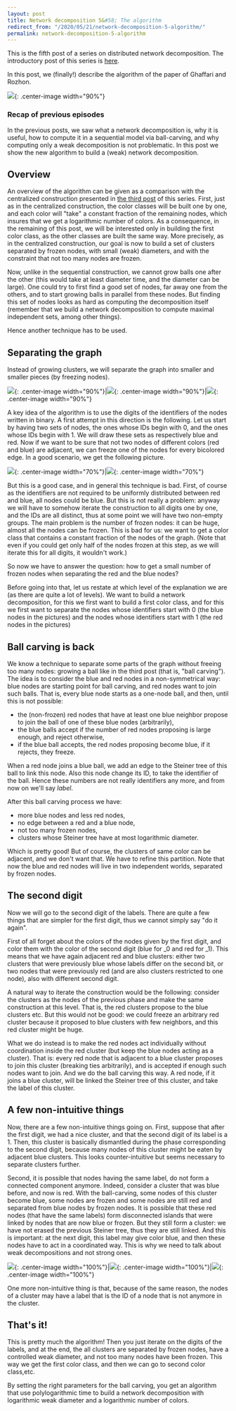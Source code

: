 ```yaml
---
layout: post
title: Network decomposition 5&#58; The algorithm
redirect_from: "/2020/05/21/network-decomposition-5-algorithm/"
permalink: network-decomposition-5-algorithm
---
```


This is the fifth post of a series on distributed network decomposition. 
The introductory post of this series is 
[here](https://discrete-notes.github.io/network-decomposition-0). 

In this post, we (finally!) describe the algorithm of the paper of Ghaffari and Rozhon.

![](assets/caravane-6.jpg){: .center-image width="90%"}

### Recap of previous episodes

In the previous posts, we saw what a network decomposition is, why it is useful,
how to compute it in a sequential model via ball-carving,
and why computing only a weak decomposition is not problematic. In this post we 
show the new algorithm to build a (weak) network decomposition.

## Overview

An overview of the algorithm can be given	 as a comparison with the centralized
construction presented in
[the third post](https://discrete-notes.github.io/network-decomposition-3-centralized)
of this series.
First, just as in the centralized construction, the color classes will be built 
one by one, and each color will "take" a constant fraction of the remaining nodes,
which insures that we get a logarithmic number of colors.
As a consequence, in the remaining of this post, we will be interested only in
building the first color class, as the other classes are built the same way.
More precisely, as in the centralized construction, our goal is now to build a 
set of clusters separated by frozen nodes, with small (weak) diameters, and
with the constraint that not too many nodes are frozen.

Now, unlike in the sequential construction, we cannot grow balls one after the
other (this would take at least diameter time, and the diameter can be large).
One could try to first find a good set of nodes, far away one from the others,
and to start growing balls in parallel from these nodes. But finding this set of
nodes looks as hard 
as computing the decomposition itself (remember that we build a network
decomposition to compute maximal independent sets, among other things).

Hence another technique has to be used.

## Separating the graph

Instead of growing clusters, we will separate the graph into smaller and smaller 
pieces (by freezing nodes). 

![](assets/ND-separating-1.png){: .center-image width="90%"}|![](assets/ND-separating-2.png){: .center-image width="90%"}|![](assets/ND-separating-3.png){: .center-image width="90%"}

A key idea of the algorithm is to use the digits of the identifiers of the
nodes written in binary. A first attempt in this direction is the following. Let
us start by having two sets of nodes, the ones whose IDs begin with 0, and
the ones whose IDs begin with 1. We will draw these sets as respectively
blue and red. Now if we want to be sure that not two nodes of different colors
(red and blue) are adjacent, we can freeze one of the nodes for every
bicolored edge. In a good scenario, we get the following picture.

![](assets/ND-red-blue-1.png){: .center-image width="70%"}|![](assets/ND-red-blue-2.png){: .center-image width="70%"}

But this is a good case, and in general this technique is bad. First, of
course as the identifiers are not required to be uniformly distributed between
red and blue, all nodes could be blue. But this is not really a problem: anyway
we will have to somehow iterate the construction to all digits one by one, and the
IDs are all distinct, thus at some point we will have two non-empty groups.
The main problem is the number of frozen nodes: it can be huge, almost all
the nodes can be frozen. This is bad for us: we want to get a
color class that contains a constant fraction of the nodes of the graph. (Note
that even if you could get only half of the nodes frozen at this step, as we
will iterate this for all digits, it wouldn't work.)

So now we have to answer the question: how to get a small number of frozen nodes
when separating the red and the blue nodes?

Before going into that, let us restate at which level of the explanation we
are (as there are quite a lot of levels).
We want to build a network decomposition, for this we
first want to build a first color class, and for this we first want to separate
the nodes whose identifiers start with 0 (the blue nodes in the pictures) and
the nodes whose identifiers start with 1 (the red nodes in the pictures)

## Ball carving is back

We know a technique to separate some parts of the graph without freeing too many
nodes: growing a ball like in the third post (that is, "ball carving"). The idea
is to consider the blue and red nodes in a non-symmetrical way: blue nodes are 
starting point for ball carving, and red nodes want to join such balls. That is, 
every blue node starts as a one-node ball, and then, until this is not possible:

* the (non-frozen) red nodes that have at least one blue neighbor propose to
join the ball of one of these blue nodes (arbitrarily),
* the blue balls accept if the number of red nodes proposing is large enough, and
reject otherwise,
* if the blue ball accepts, the red nodes proposing become blue, if it rejects, 
they freeze.

When a red node joins a blue ball, we add an edge to the Steiner tree of this
ball to link this node. Also this node change its ID, to take the identifier of
the ball. Hence these numbers are not really identifiers any more, and from now on
we'll say *label*.

After this ball carving process we have:

* more blue nodes and less red nodes,
* no edge between a red and a blue node,
* not too many frozen nodes,
* clusters whose Steiner tree have at most logarithmic diameter.

Which is pretty good! But of course, the clusters of same color can be adjacent,
and we don't want that. We have to refine this partition. Note that now the
blue and red nodes will live in two independent worlds, separated by frozen nodes.

## The second digit

Now we will go to the second digit of the labels. There are quite a few things
that are simpler for the first digit, thus we cannot simply say "do it again".

First of
all forget about the colors of the nodes given by the first digit, and color
them with the color of the second digit (blue for _0 and red for _1).
This means that we have again adjacent red and blue clusters: either two clusters that
were previously blue whose labels differ on the second bit, or
two nodes that were previously red (and are also clusters restricted to one node),
also with different second digit.

A natural way to iterate the construction would be the following: consider the
clusters as the nodes of the previous phase and make the same construction at
this level. That is, the red clusters propose to the blue clusters etc.
But this would not be good: we could freeze an arbitrary red cluster because it
proposed to blue clusters with few neighbors, and this red cluster might be huge.

What we do instead is to make the red nodes act individually without
coordination inside the red cluster (but keep the blue nodes acting as a cluster).
That is: every red node that is adjacent to a blue cluster proposes to join this 
cluster (breaking ties arbitrarily), and is accepted if enough such nodes want 
to join. 
And we do the ball carving this way.
A red node, if it joins a blue cluster, will be linked the Steiner tree of this
cluster, and take the label of this cluster.

## A few non-intuitive things

Now, there are a few non-intuitive things going on. 
First, suppose that after the first digit, we had a nice
cluster, and that the second digit of its label is a 1. Then, this cluster is
basically dismantled during the phase corresponding to the second digit, because 
many nodes of this cluster might be eaten by adjacent blue clusters. This 
looks counter-intuitive but seems necessary to separate clusters further. 

Second, it is possible that
nodes having the same label, do not form a connected component anymore. Indeed,
consider a cluster that was blue before, and now is red. With the ball-carving,
some nodes of this
cluster become blue, some nodes are frozen and some nodes are still red and
separated from blue nodes by frozen nodes. It is possible that these red nodes
(that have the same labels) form disconnected islands that were linked
by nodes that are now blue or frozen. But they still form a cluster: we have
not erased the previous Steiner tree, thus they are still linked. And this is
important: at the next digit, this label may give color blue, and then these
nodes have to act in a coordinated way. This is why we need to talk about weak
decompositions and not strong ones.

![](assets/ND-non-intuitive-1.png){: .center-image width="100%"}|![](assets/ND-non-intuitive-2.png){: .center-image width="100%"}|![](assets/ND-non-intuitive-3.png){: .center-image width="100%"}

One more non-intuitive thing is that, because of the same reason, the nodes of a
cluster may have a label that is the ID of a node that is not anymore in the
cluster.

## That's it!

This is pretty much the algorithm! Then you just iterate on the digits of the
labels, and at the end, the all clusters are separated by frozen nodes, have
a controlled weak diameter, and not too many nodes have been frozen. This way
we get the first color class, and then we can go to second color class,etc.

By setting the right parameters for the ball carving, you get an algorithm that
use polylogarithmic time to build a network decomposition with logarithmic weak
diameter and a logarithmic number of colors.



